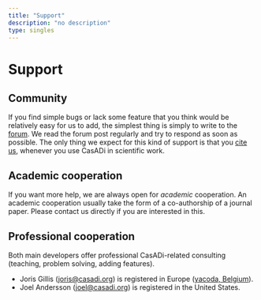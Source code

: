 ```yaml
---
title: "Support"
description: "no description"
type: singles
---
```

# Support

## Community
If you find simple bugs or lack some feature that you think would be relatively easy for us to add, the simplest thing is simply to write to the [forum](https://groups.google.com/forum/?fromgroups=#!forum/casadi-users). We read the forum post regularly and try to respond as soon as possible. The only thing we expect for this kind of support is that you [cite us](../about#citing), whenever you use CasADi in scientific work.

## Academic cooperation
If you want more help, we are always open for *academic* cooperation. An academic cooperation usually take the form of a co-authorship of a journal paper. Please contact us directly if you are interested in this.

## Professional cooperation
Both main developers offer professional CasADi-related consulting (teaching, problem solving, adding features).

 * Joris Gillis (joris@casadi.org) is registered in Europe ([yacoda, Belgium](http://www.yacoda.com/)).
 * Joel Andersson (joel@casadi.org) is registered in the United States.

